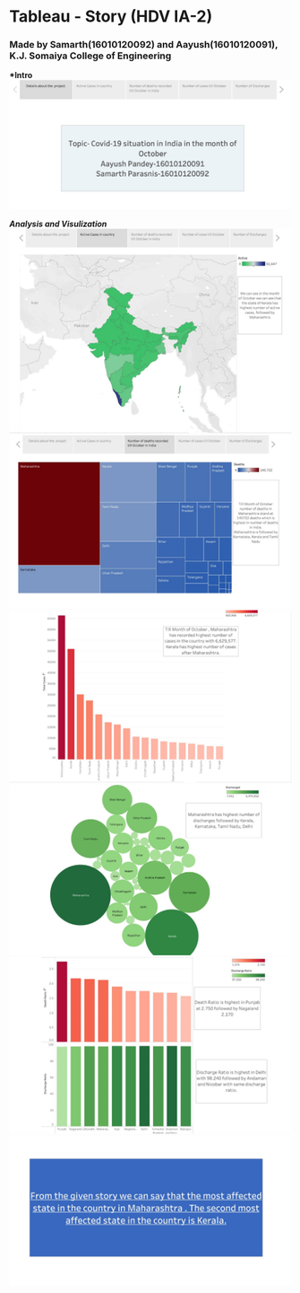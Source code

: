 # Tableau - Story (HDV IA-2)

### Made by Samarth(16010120092) and Aayush(16010120091), K.J. Somaiya College of Engineering

**\*Intro**
![Pic](https://github.com/Samarth-VP/H-DV-IA2/blob/master/images/Intro.jpeg)

**_Analysis and Visulization_**
![Pic](https://github.com/Samarth-VP/H-DV-IA2/blob/master/images/1.jpeg)
![Pic](https://github.com/Samarth-VP/H-DV-IA2/blob/master/images/2.jpeg)
![Pic](https://github.com/Samarth-VP/H-DV-IA2/blob/master/images/3.jpeg)
![Pic](https://github.com/Samarth-VP/H-DV-IA2/blob/master/images/4.jpeg)
![Pic](https://github.com/Samarth-VP/H-DV-IA2/blob/master/images/5.jpeg)
![Pic](https://github.com/Samarth-VP/H-DV-IA2/blob/master/images/6.jpeg)
